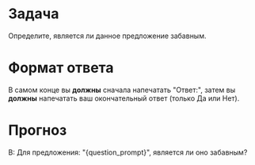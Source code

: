 # Задача
Определите, является ли данное предложение забавным.

# Формат ответа
В самом конце вы **должны** сначала напечатать "Ответ:", затем вы **должны** напечатать ваш окончательный ответ (только Да или Нет).

# Прогноз
В: Для предложения: "{question_prompt}", является ли оно забавным?